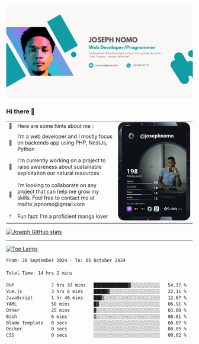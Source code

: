 ![Banner of my profile!](/Joseph_NOMO_NEW.png "Banner")

### Hi there 👋

<!--- | --  | 👋  | Here are some hints about me :                                                                                                 | <td rowspan=6><img src="/devcard.svg" width="400" alt="Joseph NOMO's Dev Card"/></td> |
| --- | --- | ------------------------------------------------------------------------------------------------------------------------------ | ------------------------------------------------------------------------------------- |
| --  | 🔭  | I’m a web developer and I mostly focus on backends app using PHP, NestJs, Python                                               |
| --  | 🦁  | I'm currently working on a project to raise awareness about sustainable exploitation our natural resources                     |
| --  | 👯  | I’m looking to collaborate on any project that can help me grow my skills. Feel free to contact me at mailto:jspnomo@gmail.com |
| --  | ⚡  | Fun fact: I'm a proficient manga lover                                                                                         |
--->

<table>
    <tr>
        <td width="1%">👋</td>
        <td width="55%">Here are some hints about me :</td>
        <td rowspan=6 width="44%"><img src="/devcard.svg" width="400" alt="Joseph NOMO's Dev Card"/></td>
    </tr>
    <tr>
        <td>🔭</td>
        <td>I’m a web developer and I mostly focus on backends app using PHP, NestJs, Python</td>
    </tr>
    <tr>
        <td>🦁</td>
        <td>I'm currently working on a project to raise awareness about sustainable exploitation our natural resources</td>
    </tr>
    <tr>
        <td>👯</td>
        <td>I’m looking to collaborate on any project that can help me grow my skills. Feel free to contact me at mailto:jspnomo@gmail.com</td>
    </tr>
    <tr>
        <td>⚡</td>
        <td>Fun fact: I'm a proficient manga lover</td>
    </tr>

</table>

[![Joseph GitHub stats](https://github-readme-stats-seven-sigma-53.vercel.app/api?username=Jspascal)](https://github.com/Jspascal/github-readme-stats)

---

[![Top Langs](https://github-readme-stats-seven-sigma-53.vercel.app/api/top-langs/?username=Jspascal&layout=compact)](https://github.com/Jspascal/github-readme-stats)

<!--START_SECTION:waka-->

```txt
From: 28 September 2024 - To: 05 October 2024

Total Time: 14 hrs 2 mins

PHP              7 hrs 37 mins   █████████████▓░░░░░░░░░░░   54.37 %
Vue.js           3 hrs 6 mins    █████▓░░░░░░░░░░░░░░░░░░░   22.11 %
JavaScript       1 hr 46 mins    ███▒░░░░░░░░░░░░░░░░░░░░░   12.67 %
YAML             58 mins         █▓░░░░░░░░░░░░░░░░░░░░░░░   06.91 %
Other            25 mins         ▓░░░░░░░░░░░░░░░░░░░░░░░░   03.00 %
Bash             6 mins          ▒░░░░░░░░░░░░░░░░░░░░░░░░   00.81 %
Blade Template   0 secs          ░░░░░░░░░░░░░░░░░░░░░░░░░   00.07 %
Docker           0 secs          ░░░░░░░░░░░░░░░░░░░░░░░░░   00.05 %
CSS              0 secs          ░░░░░░░░░░░░░░░░░░░░░░░░░   00.02 %
```

<!--END_SECTION:waka-->
